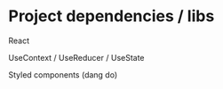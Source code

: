 # Project dependencies / libs

React

UseContext / UseReducer / UseState

Styled components (dang do)
